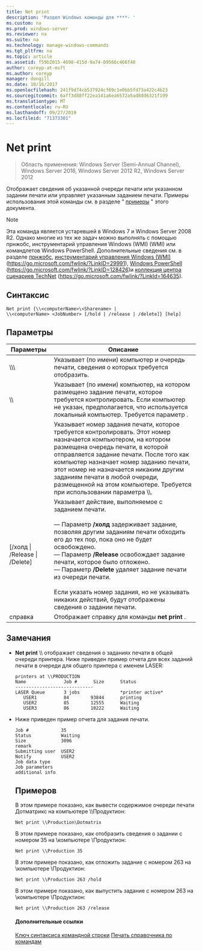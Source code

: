 ```yaml
---
title: Net print
description: 'Раздел Windows команды для ****- '
ms.custom: na
ms.prod: windows-server
ms.reviewer: na
ms.suite: na
ms.technology: manage-windows-commands
ms.tgt_pltfrm: na
ms.topic: article
ms.assetid: f59b2015-4698-415d-9a74-09566c466f40
author: coreyp-at-msft
ms.author: coreyp
manager: dongill
ms.date: 10/16/2017
ms.openlocfilehash: 241f9d74cb537924cf69c1e0bb5fd73a422c4b23
ms.sourcegitcommit: 6aff3d88ff22ea141a6ea6572a5ad8dd6321f199
ms.translationtype: MT
ms.contentlocale: ru-RU
ms.lasthandoff: 09/27/2019
ms.locfileid: "71373301"
---
```

# <a name="net-print"></a>Net print

>Область применения: Windows Server (Semi-Annual Channel), Windows Server 2016, Windows Server 2012 R2, Windows Server 2012

Отображает сведения об указанной очереди печати или указанном задании печати или управляет указанным заданием печати.
Примеры использования этой команды см. в разделе " [примеры](#BKMK_examples) " этого документа.
> [!NOTE]
> Эта команда является устаревшей в Windows 7 и Windows Server 2008 R2. Однако многие из тех же задач можно выполнять с помощью прнжобс, инструментарий управления Windows (WMI) (WMI) или командлетов Windows PowerShell. Дополнительные сведения см. в разделе [прнжобс](prnjobs.md), [инструментарий управления Windows (WMI)](https://go.microsoft.com/fwlink/?LinkID=29991) (https://go.microsoft.com/fwlink/?LinkID=29991), [Windows PowerShell](https://go.microsoft.com/fwlink/?LinkID=128426) (https://go.microsoft.com/fwlink/?LinkID=128426)и [коллекция центра сценариев TechNet](https://go.microsoft.com/fwlink/?LinkId=164635) (https://go.microsoft.com/fwlink/?LinkId=164635).
> ## <a name="syntax"></a>Синтаксис
> ```
> Net print {\\<computerName>\<Sharename> | 
> \\<computerName> <JobNumber> [/hold | /release | /delete]} [help]
> ```
> ## <a name="parameters"></a>Параметры
> 
> |               Параметры               |                                                                                                                                                                                                                     Описание                                                                                                                                                                                                                      |
> |----------------------------------------|------------------------------------------------------------------------------------------------------------------------------------------------------------------------------------------------------------------------------------------------------------------------------------------------------------------------------------------------------------------------------------------------------------------------------------------------------|
> |    \\\\<computerName>\\<Sharename>     |                                                                                                                                                                            Указывает (по имени) компьютер и очередь печати, сведения о которых требуется отобразить.                                                                                                                                                                             |
> |           \\\\<computerName>           |                                                                                                                                 Указывает (по имени) компьютер, на котором размещено задание печати, которое требуется контролировать. Если компьютер не указан, предполагается, что используется локальный компьютер. Требуется параметр <JobNumber>.                                                                                                                                  |
> |              <JobNumber>               |                                             Указывает номер задания печати, которое требуется контролировать. Этот номер назначается компьютером, на котором размещена очередь печати, в которой отправляется задание печати. После того как компьютер назначает номер заданию печати, этот номер не назначается никаким другим заданиям печати в любой очереди, размещенной на этом компьютере. Требуется при использовании параметра \\\\<computerName>.                                             |
> | [/холд &#124; /Release &#124; /Delete] | Указывает действие, выполняемое с заданием печати.<br /><br />— Параметр **/холд** задерживает задание, позволяя другим заданиям печати обходить его до тех пор, пока оно не будет освобождено.<br />— Параметр **/Release** освобождает задание печати, которое было отложено.<br />— Параметр **/Delete** удаляет задание печати из очереди печати.<br /><br />Если указать номер задания, но не указывать никаких действий, будут отображены сведения о задании печати. |
> |                  справка                  |                                                                                                                                                                                                     Отображает справку для команды **net print** .                                                                                                                                                                                                     |
> 
> ## <a name="remarks"></a>Замечания
> - **Net print** \\\\<computerName> отображает сведения о заданиях печати в общей очереди принтера. Ниже приведен пример отчета для всех заданий печати в очереди для общего принтера с именем LASER:
>   ```
>   printers at \\PRODUCTION
>   Name              Job #      Size      Status
>   -----------------------------
>   LASER Queue       3 jobs               *printer active*
>      USER1          84        93844      printing
>      USER2          85        12555      Waiting
>      USER3          86        10222      Waiting
>   ```
> - Ниже приведен пример отчета для задания печати.
>   ```
>   Job #            35
>   Status           Waiting
>   Size             3096
>   remark
>   Submitting user  USER2
>   Notify           USER2
>   Job data type
>   Job parameters
>   additional info
>   ```
>   ## <a name="BKMK_examples"></a>Примеров
>   В этом примере показано, как вывести содержимое очереди печати Дотматрикс на компьютере \\\Продуктион:
>   ```
>   Net print \\Production\Dotmatrix 
>   ```
>   В этом примере показано, как отобразить сведения о задании с номером 35 на \\компьютере \Продуктион:
>   ```
>   Net print \\Production 35 
>   ```
>   В этом примере показано, как отложить задание с номером 263 на \\компьютере \Продуктион:
>   ```
>   Net print \\Production 263 /hold 
>   ```
>   В этом примере показано, как выпустить задание с номером 263 на \\компьютере \Продуктион:
>   ```
>   Net print \\Production 263 /release 
>   ```
>   #### <a name="additional-references"></a>Дополнительные ссылки
>   [Ключ синтаксиса командной строки](command-line-syntax-key.md)
>   [Печать справочника по командам](print-command-reference.md)
